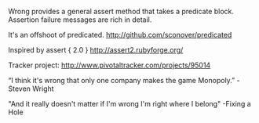 Wrong provides a general assert method that takes a predicate block.  Assertion failure messages are rich in detail.

It's an offshoot of predicated.
http://github.com/sconover/predicated

Inspired by assert { 2.0 }
http://assert2.rubyforge.org/

Tracker project:
http://www.pivotaltracker.com/projects/95014

“I think it's wrong that only one company makes the game Monopoly.” -Steven Wright

"And it really doesn't matter if I'm wrong 
 I'm right where I belong"
-Fixing a Hole